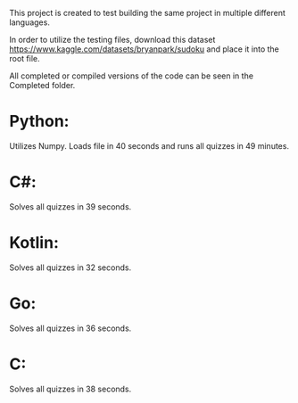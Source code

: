 This project is created to test building the same project in multiple different languages.

In order to utilize the testing files, download this dataset https://www.kaggle.com/datasets/bryanpark/sudoku and place it into the root file.

All completed or compiled versions of the code can be seen in the Completed folder.

# Python:
  Utilizes Numpy.
  Loads file in 40 seconds and runs all quizzes in 49 minutes.  

# C#:
  Solves all quizzes in 39 seconds.

# Kotlin:
  Solves all quizzes in 32 seconds.

# Go:
  Solves all quizzes in 36 seconds.

# C:
  Solves all quizzes in 38 seconds.